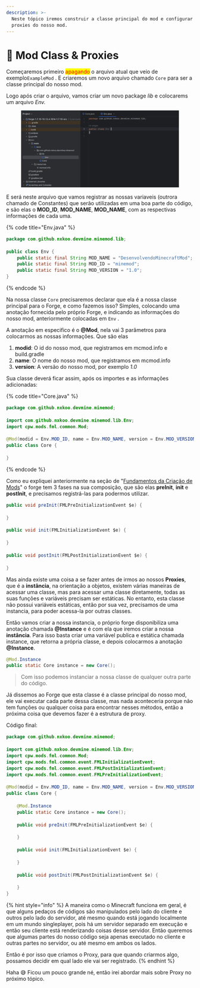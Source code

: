 ```yaml
---
description: >-
  Neste tópico iremos construir a classe principal do mod e configurar os
  proxies do nosso mod.
---
```


# 📶 Mod Class & Proxies

Começaremos primeiro <mark style="color:red;">apagando</mark> o arquivo atual que veio de exemplo`ExampleMod` .  E criaremos um novo arquivo chamado `Core` para ser a classe principal do nosso mod.

Logo após criar o arquivo, vamos criar um novo package _lib_ e colocarems um arquivo _Env._&#x20;

<figure><img src="../.gitbook/assets/image (30).png" alt=""><figcaption></figcaption></figure>

E será neste arquivo que vamos registrar as nossas variaveis (outrora chamado de Constantes) que serão utilizadas em uma boa parte do código, e são elas o **MOD\_ID**, **MOD\_NAME**, **MOD\_NAME**, com as respectivas informações de cada uma.

{% code title="Env.java" %}
```java
package com.github.nxkoo.devmine.minemod.lib;

public class Env {
    public static final String MOD_NAME = "DesenvolvendoMinecraftMod";
    public static final String MOD_ID = "minemod";
    public static final String MOD_VERSION = "1.0";
}

```
{% endcode %}

Na nossa classe `Core` precisaremos declarar que ela é a nossa classe principal para o Forge, e como fazemos isso? Simples, colocando uma anotação fornecida pelo próprio Forge, e indicando as informações do nosso mod, anteriormente colocadas em `Env` .

A anotação em especifico é o **@Mod**, nela vai 3 parâmetros para colocarmos as nossas informações. Que são elas

1. **modid**: O id do nosso mod, que registramos em mcmod.info e build.gradle
2. **name**: O nome do nosso mod, que registramos em mcmod.info
3. **version**: A versão do nosso mod, por exemplo _1.0_

Sua classe deverá ficar assim, após os importes e as informações adicionadas:

{% code title="Core.java" %}
```java
package com.github.nxkoo.devmine.minemod;

import com.github.nxkoo.devmine.minemod.lib.Env;
import cpw.mods.fml.common.Mod;

@Mod(modid = Env.MOD_ID, name = Env.MOD_NAME, version = Env.MOD_VERSION)
public class Core {
    
}

```
{% endcode %}

Como eu expliquei anteriormente na seção de "[Fundamentos da Criação de Mods](fundamentos-da-criacao-de-mods.md)" o forge tem 3 fases na sua composição, que são elas **preInit**, **init** e **postInit**, e precisamos registrá-las para podermos utilizar.

```java
public void preInit(FMLPreInitializationEvent $e) {

}

public void init(FMLInitializationEvent $e) {

}

public void postInit(FMLPostInitializationEvent $e) {
        
}
```

Mas ainda existe uma coisa a se fazer antes de irmos ao nossos **Proxies**, que é a **instância**, na orientação a objetos, existem várias maneiras de acessar uma classe, mas para acessar uma classe diretamente, todas as suas funções e variáveis precisam ser estáticas. No entanto, esta classe não possui variáveis estáticas, então por sua vez, precisamos de uma instancia, para poder acessa-la por outras classes.

Então vamos criar a nossa instancia, o próprio forge disponibiliza uma anotação chamada **@Instance** e é com ela que iremos criar a nossa **instância**. Para isso basta criar uma variável publica e estática chamada instance, que retorna a própria classe, e depois colocarmos a anotação **@Instance**.

```java
@Mod.Instance
public static Core instance = new Core();
```

> Com isso podemos instanciar a nossa classe de qualquer outra parte do código.

Já dissemos ao Forge que esta classe é a classe principal do nosso mod, ele vai executar cada parte dessa classe, mas nada aconteceria porque não tem funções ou qualquer coisa para encontrar nesses métodos, então a próxima coisa que devemos fazer é a estrutura de proxy.

Código final:

```java
package com.github.nxkoo.devmine.minemod;

import com.github.nxkoo.devmine.minemod.lib.Env;
import cpw.mods.fml.common.Mod;
import cpw.mods.fml.common.event.FMLInitializationEvent;
import cpw.mods.fml.common.event.FMLPostInitializationEvent;
import cpw.mods.fml.common.event.FMLPreInitializationEvent;

@Mod(modid = Env.MOD_ID, name = Env.MOD_NAME, version = Env.MOD_VERSION)
public class Core {

    @Mod.Instance
    public static Core instance = new Core();

    public void preInit(FMLPreInitializationEvent $e) {

    }

    public void init(FMLInitializationEvent $e) {

    }

    public void postInit(FMLPostInitializationEvent $e) {

    }
}
```

{% hint style="info" %}
A maneira como o Minecraft funciona em geral, é que alguns pedaços de códigos são manipulados pelo lado do cliente e outros pelo lado do servidor, até mesmo quando está jogando localmente em um mundo singleplayer, pois há um servidor separado em execução e então seu cliente está renderizando coisas desse servidor. Então queremos que algumas partes do nosso código seja apenas executado no cliente e outras partes no servidor, ou até mesmo em ambos os lados.



Então é por isso que criamos o Proxy, para que quando criarmos algo, possamos decidir em qual lado ele vai ser registrado.
{% endhint %}

Haha 😅 Ficou um pouco grande né, então irei abordar mais sobre Proxy no próximo tópico.



